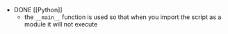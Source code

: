 - DONE [[Python]]
	- the `__main__` function is used so that when you import the script as a module it will not execute